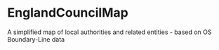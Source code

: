 # EnglandCouncilMap
A simplified map of local authorities and related entities - based on OS Boundary-Line data

